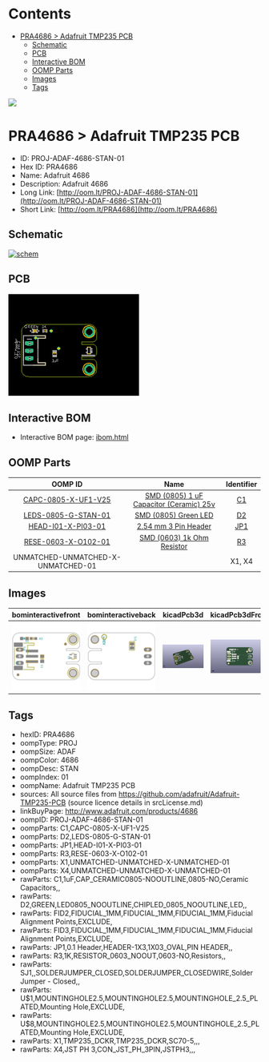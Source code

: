



Contents
========

* [PRA4686 > Adafruit TMP235 PCB](#pra4686--adafruit-tmp235-pcb)
	* [Schematic](#schematic)
	* [PCB](#pcb)
	* [Interactive BOM](#interactive-bom)
	* [OOMP Parts](#oomp-parts)
	* [Images](#images)
	* [Tags](#tags)
  
![][im]
# PRA4686 > Adafruit TMP235 PCB

- ID: PROJ-ADAF-4686-STAN-01
- Hex ID: PRA4686
- Name: Adafruit 4686
- Description: Adafruit 4686
- Long Link: [http://oom.lt/PROJ-ADAF-4686-STAN-01](http://oom.lt/PROJ-ADAF-4686-STAN-01)
- Short Link: [http://oom.lt/PRA4686](http://oom.lt/PRA4686)

## Schematic
  
[![schem](eagleSchemImage.png)](eagleSchemImage.png)
## PCB
  
[![pcb](eagleImage.png)](eagleImage.png)
## Interactive BOM

- Interactive BOM page: [ibom.html](https://htmlpreview.github.io/?https://github.com/oomlout/oomlout_OOMP_projects/blob/main/PROJ-ADAF-4686-STAN-01/kicad/bom/ibom.html)

## OOMP Parts
  

|OOMP ID|Name|Identifier|
| :---: | :---: | :---: |
|[CAPC-0805-X-UF1-V25](https://github.com/oomlout/oomlout_OOMP_parts/tree/main/CAPC-0805-X-UF1-V25/)|[SMD (0805) 1 uF Capacitor (Ceramic) 25v](https://github.com/oomlout/oomlout_OOMP_parts/tree/main/CAPC-0805-X-UF1-V25/)|[C1](https://github.com/oomlout/oomlout_OOMP_parts/tree/main/CAPC-0805-X-UF1-V25/)|
|[LEDS-0805-G-STAN-01](https://github.com/oomlout/oomlout_OOMP_parts/tree/main/LEDS-0805-G-STAN-01/)|[SMD (0805) Green LED](https://github.com/oomlout/oomlout_OOMP_parts/tree/main/LEDS-0805-G-STAN-01/)|[D2](https://github.com/oomlout/oomlout_OOMP_parts/tree/main/LEDS-0805-G-STAN-01/)|
|[HEAD-I01-X-PI03-01](https://github.com/oomlout/oomlout_OOMP_parts/tree/main/HEAD-I01-X-PI03-01/)|[2.54 mm 3 Pin Header](https://github.com/oomlout/oomlout_OOMP_parts/tree/main/HEAD-I01-X-PI03-01/)|[JP1](https://github.com/oomlout/oomlout_OOMP_parts/tree/main/HEAD-I01-X-PI03-01/)|
|[RESE-0603-X-O102-01](https://github.com/oomlout/oomlout_OOMP_parts/tree/main/RESE-0603-X-O102-01/)|[SMD (0603) 1k Ohm Resistor](https://github.com/oomlout/oomlout_OOMP_parts/tree/main/RESE-0603-X-O102-01/)|[R3](https://github.com/oomlout/oomlout_OOMP_parts/tree/main/RESE-0603-X-O102-01/)|
|UNMATCHED-UNMATCHED-X-UNMATCHED-01||X1, X4|

## Images
  
  

|bominteractivefront|bominteractiveback|kicadPcb3d|kicadPcb3dFront|kicadPcb3dBack|kicadSchem|eagleImage|eagleSchemImage|pcbdraw|pcbdrawback|
| :---: | :---: | :---: | :---: | :---: | :---: | :---: | :---: | :---: | :---: |
|[![bominteractivefront](bomFront_140.png)](bomFront.png)|[![bominteractiveback](bomBack_140.png)](bomBack.png)|[![kicadPcb3d](kicadPcb3d_140.png)](kicadPcb3d.png)|[![kicadPcb3dFront](kicadPcb3dFront_140.png)](kicadPcb3dFront.png)|[![kicadPcb3dBack](kicadPcb3dBack_140.png)](kicadPcb3dBack.png)|[![kicadSchem](kicadSchem_140.png)](kicadSchem.png)|[![eagleImage](eagleImage_140.png)](eagleImage.png)|[![eagleSchemImage](eagleSchemImage_140.png)](eagleSchemImage.png)|[![pcbdraw](pcbdraw_140.png)](pcbdraw.png)|[![pcbdrawback](pcbdrawBack_140.png)](pcbdrawBack.png)|

## Tags

- hexID: PRA4686
- oompType: PROJ
- oompSize: ADAF
- oompColor: 4686
- oompDesc: STAN
- oompIndex: 01
- oompName: Adafruit TMP235 PCB
- sources: All source files from https://github.com/adafruit/Adafruit-TMP235-PCB (source licence details in srcLicense.md)
- linkBuyPage: http://www.adafruit.com/products/4686
- oompID: PROJ-ADAF-4686-STAN-01
- oompParts: C1,CAPC-0805-X-UF1-V25
- oompParts: D2,LEDS-0805-G-STAN-01
- oompParts: JP1,HEAD-I01-X-PI03-01
- oompParts: R3,RESE-0603-X-O102-01
- oompParts: X1,UNMATCHED-UNMATCHED-X-UNMATCHED-01
- oompParts: X4,UNMATCHED-UNMATCHED-X-UNMATCHED-01
- rawParts: C1,1uF,CAP_CERAMIC0805-NOOUTLINE,0805-NO,Ceramic Capacitors,,
- rawParts: D2,GREEN,LED0805_NOOUTLINE,CHIPLED_0805_NOOUTLINE,LED,,
- rawParts: FID2,FIDUCIAL_1MM,FIDUCIAL_1MM,FIDUCIAL_1MM,Fiducial Alignment Points,EXCLUDE,
- rawParts: FID3,FIDUCIAL_1MM,FIDUCIAL_1MM,FIDUCIAL_1MM,Fiducial Alignment Points,EXCLUDE,
- rawParts: JP1,0.1 Header,HEADER-1X3,1X03_OVAL,PIN HEADER,,
- rawParts: R3,1K,RESISTOR_0603_NOOUT,0603-NO,Resistors,,
- rawParts: SJ1,,SOLDERJUMPER_CLOSED,SOLDERJUMPER_CLOSEDWIRE,Solder Jumper - Closed,,
- rawParts: U$1,MOUNTINGHOLE2.5,MOUNTINGHOLE2.5,MOUNTINGHOLE_2.5_PLATED,Mounting Hole,EXCLUDE,
- rawParts: U$8,MOUNTINGHOLE2.5,MOUNTINGHOLE2.5,MOUNTINGHOLE_2.5_PLATED,Mounting Hole,EXCLUDE,
- rawParts: X1,TMP235_DCKR,TMP235_DCKR,SC70-5,,,
- rawParts: X4,JST PH 3,CON_JST_PH_3PIN,JSTPH3,,,



[im]: kicadPcb3d_450.png
